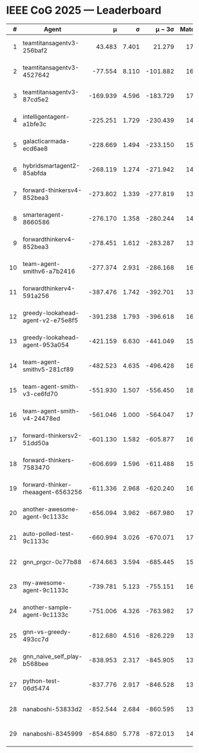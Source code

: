 # IEEE CoG 2025 — Leaderboard

| # | Agent | μ | σ | μ − 3σ | Matches | Updated |
|---:|---|---:|---:|---:|---:|---|
| 1 | teamtitansagentv3-256baf2 | 43.483 | 7.401 | 21.279 | 17156 | 2025-08-23 22:55 |
| 2 | teamtitansagentv3-4527642 | -77.554 | 8.110 | -101.882 | 16610 | 2025-08-23 22:55 |
| 3 | teamtitansagentv3-87cd5e2 | -169.939 | 4.596 | -183.729 | 17826 | 2025-08-23 22:55 |
| 4 | intelligentagent-a1bfe3c | -225.251 | 1.729 | -230.439 | 14368 | 2025-08-23 22:55 |
| 5 | galacticarmada-ecd6ae8 | -228.669 | 1.494 | -233.150 | 15740 | 2025-08-23 22:55 |
| 6 | hybridsmartagent2-85abfda | -268.119 | 1.274 | -271.942 | 14386 | 2025-08-23 22:55 |
| 7 | forward-thinkersv4-852bea3 | -273.802 | 1.339 | -277.819 | 13629 | 2025-08-23 22:55 |
| 8 | smarteragent-8660586 | -276.170 | 1.358 | -280.244 | 14286 | 2025-08-23 22:55 |
| 9 | forwardthinkerv4-852bea3 | -278.451 | 1.612 | -283.287 | 13841 | 2025-08-23 22:55 |
| 10 | team-agent-smithv6-a7b2416 | -277.374 | 2.931 | -286.168 | 16860 | 2025-08-23 22:55 |
| 11 | forwardthinkerv4-591a256 | -387.476 | 1.742 | -392.701 | 13994 | 2025-08-23 22:55 |
| 12 | greedy-lookahead-agent-v2-e75e8f5 | -391.238 | 1.793 | -396.618 | 16950 | 2025-08-23 22:55 |
| 13 | greedy-lookahead-agent-953a054 | -421.159 | 6.630 | -441.049 | 15830 | 2025-08-23 22:55 |
| 14 | team-agent-smithv5-281cf89 | -482.523 | 4.635 | -496.428 | 16620 | 2025-08-23 22:55 |
| 15 | team-agent-smith-v3-ce6fd70 | -551.930 | 1.507 | -556.450 | 18022 | 2025-08-23 22:55 |
| 16 | team-agent-smith-v4-24478ed | -561.046 | 1.000 | -564.047 | 17362 | 2025-08-23 22:55 |
| 17 | forward-thinkersv2-51dd50a | -601.130 | 1.582 | -605.877 | 16228 | 2025-08-23 22:55 |
| 18 | forward-thinkers-7583470 | -606.699 | 1.596 | -611.488 | 15600 | 2025-08-23 22:55 |
| 19 | forward-thinker-rheaagent-6563256 | -611.336 | 2.968 | -620.240 | 16088 | 2025-08-23 22:55 |
| 20 | another-awesome-agent-9c1133c | -656.094 | 3.962 | -667.980 | 17660 | 2025-08-23 22:55 |
| 21 | auto-polled-test-9c1133c | -660.994 | 3.026 | -670.071 | 17460 | 2025-08-23 22:55 |
| 22 | gnn_prgcr-0c77b88 | -674.663 | 3.594 | -685.445 | 15140 | 2025-08-23 22:55 |
| 23 | my-awesome-agent-9c1133c | -739.781 | 5.123 | -755.151 | 16900 | 2025-08-23 22:55 |
| 24 | another-sample-agent-9c1133c | -751.006 | 4.326 | -763.982 | 17000 | 2025-08-23 22:55 |
| 25 | gnn-vs-greedy-493cc7d | -812.680 | 4.516 | -826.229 | 13580 | 2025-08-23 22:55 |
| 26 | gnn_naive_self_play-b568bee | -838.953 | 2.317 | -845.905 | 13520 | 2025-08-23 22:55 |
| 27 | python-test-06d5474 | -837.776 | 2.917 | -846.528 | 13610 | 2025-08-23 22:55 |
| 28 | nanaboshi-53833d2 | -852.544 | 2.684 | -860.595 | 13100 | 2025-08-23 22:55 |
| 29 | nanaboshi-8345999 | -854.680 | 5.778 | -872.013 | 14110 | 2025-08-23 22:55 |
